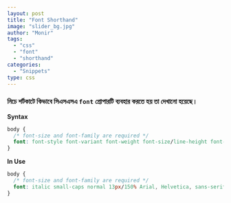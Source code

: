 ```yaml
---
layout: post
title: "Font Shorthand"
image: "slider_bg.jpg"
author: "Monir"
tags:
  - "css"
  - "font"
  - "shorthand"
categories:
  - "Snippets"
type: css  
---
```


### নিচে শর্টকাটে কিভাবে সিএসএসএ `font` প্রোপারটি ব্যবহার করতে হয় তা দেখানো হয়েছে।

**Syntax**

```css
body {
  /* font-size and font-family are required */
  font: font-style font-variant font-weight font-size/line-height font-family;
}
```

**In Use**

```css
body {
  /* font-size and font-family are required */
  font: italic small-caps normal 13px/150% Arial, Helvetica, sans-serif;
}
```
